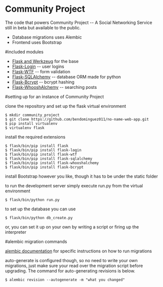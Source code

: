 # Community Project

The code that powers Community Project -- A Social Networking Service still in beta but available to the public.

* Database migrations uses Alembic
* Frontend uses Bootstrap


#included modules
* [Flask and Werkzeug](http://flask.pocoo.org) for the base
* [Flask-Login](https://flask-login.readthedocs.org/en/latest/) -- user logins
* [Flask-WTF](https://flask-wtf.readthedocs.org/en/latest/) -- form validation
* [Flask-SQLAlchemy](https://pythonhosted.org/Flask-SQLAlchemy/) -- database ORM made for python
* [Flask-Bcrypt](https://flask-bcrypt.readthedocs.org/en/latest/) -- bcrypt hashing
* [Flask-WhooshAlchemy](https://github.com/gyllstromk/Flask-WhooshAlchemy) -- searching posts

#setting up for an instance of Community Project

clone the repository and set up the flask virtual environment
```
$ mkdir community_project
$ git clone https://github.com/bendominguez011/no-name-web-app.git
$ pip install virtualenv
$ virtualenv flask
```
install the required extensions
```
$ flask/bin/pip install flask
$ flask/bin/pip install flask-login
$ flask/bin/pip install flask-wtf
$ flask/bin/pip install flask-sqlalchemy
$ flask/bin/pip install flask-whooshalchemy
$ flask/bin/pip install flask-bcrypt
```
install Bootstrap however you like, though it has to be under the static folder

to run the development server simply execute run.py from the virtual environment
```
$ flask/bin/python run.py
```
to set up the database you can use
```
$ flask/bin/python db_create.py
```
or, you can set it up on your own by writing a script or firing up the interpreter

#alembic migration commands

[alembic documentation](https://alembic.readthedocs.org/en/latest/tutorial.html#running-our-first-migration) for specific instructions on how to run migrations

auto-generate is configured though, so no need to write your own migrations, just make sure your read over the migration script before upgrading. The command for auto-generating revisions is below.
```
$ alembic revision --autogenerate -m "what you changed"
```
